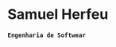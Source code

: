 #  Samuel Herfeu

**`Engenharia de Softwear`**

<div>
<a href="https://beacons.ai/samuelherfeu">
  
</div>

